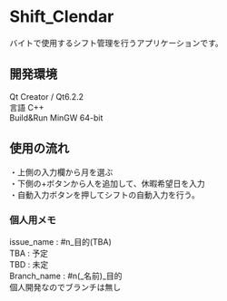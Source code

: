 # Shift_Clendar
バイトで使用するシフト管理を行うアプリケーションです。

## 開発環境
Qt Creator / Qt6.2.2<br>
言語 C++<br>
Build&Run MinGW 64-bit


## 使用の流れ
・上側の入力欄から月を選ぶ<br>
・下側の+ボタンから人を追加して、休暇希望日を入力<br>
・自動入力ボタンを押してシフトの自動入力を行う。


### 個人用メモ
issue_name : #n\_目的(TBA)<br>
TBA : 予定<br>
TBD : 未定<br>
Branch_name : #n(\_名前)\_目的<br>
個人開発なのでブランチは無し
